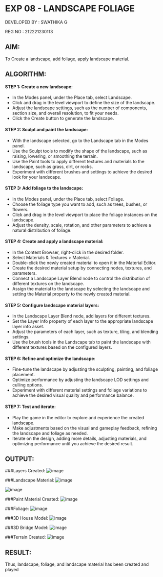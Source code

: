 # EXP 08 - LANDSCAPE FOLIAGE

DEVELOPED BY : SWATHIKA G

REG NO : 212221230113

## AIM:
To Create a landscape, add foliage, apply landscape material.

## ALGORITHM:

#### STEP 1: Create a new landscape:

* In the Modes panel, under the Place tab, select Landscape.
* Click and drag in the level viewport to define the size of the landscape.
* Adjust the landscape settings, such as the number of components, section
size, and overall resolution, to fit your needs.
* Click the Create button to generate the landscape.

#### STEP 2: Sculpt and paint the landscape:

* With the landscape selected, go to the Landscape tab in the Modes panel.
* Use the Sculpt tools to modify the shape of the landscape, such as raising,
lowering, or smoothing the terrain.
* Use the Paint tools to apply different textures and materials to the
landscape, such as grass, dirt, or rocks.
* Experiment with different brushes and settings to achieve the desired look
for your landscape.

#### STEP 3: Add foliage to the landscape:

* In the Modes panel, under the Place tab, select Foliage.
* Choose the foliage type you want to add, such as trees, bushes, or flowers.
* Click and drag in the level viewport to place the foliage instances on the
landscape.
* Adjust the density, scale, rotation, and other parameters to achieve a
natural distribution of foliage.

#### STEP 4: Create and apply a landscape material:

* In the Content Browser, right-click in the desired folder.
* Select Materials & Textures > Material.
* Double-click the newly created material to open it in the Material Editor.
* Create the desired material setup by connecting nodes, textures, and
parameters.
* Connect a Landscape Layer Blend node to control the distribution of
different textures on the landscape.
* Assign the material to the landscape by selecting the landscape and
setting the Material property to the newly created material.

#### STEP 5: Configure landscape material layers:

* In the Landscape Layer Blend node, add layers for different textures.
* Set the Layer Info property of each layer to the appropriate landscape layer
info asset.
* Adjust the parameters of each layer, such as texture, tiling, and blending
settings.
* Use the brush tools in the Landscape tab to paint the landscape with
different textures based on the configured layers.

#### STEP 6: Refine and optimize the landscape:

* Fine-tune the landscape by adjusting the sculpting, painting, and foliage
placement.
* Optimize performance by adjusting the landscape LOD settings and culling
options.
* Experiment with different material settings and foliage variations to achieve
the desired visual quality and performance balance.

#### STEP 7: Test and iterate:

* Play the game in the editor to explore and experience the created
landscape.
* Make adjustments based on the visual and gameplay feedback, refining the
landscape and foliage as needed.
* Iterate on the design, adding more details, adjusting materials, and
optimizing performance until you achieve the desired result.



## OUTPUT:

###Layers Created:
![image](https://github.com/Swathika28/EX8-LANDSCAPE-FOLIAGE/assets/95024854/b9fde894-53ff-47ad-b386-fb1588e07d70)

###Landscape Material:
![image](https://github.com/Swathika28/EX8-LANDSCAPE-FOLIAGE/assets/95024854/bda0426f-d540-4659-b589-bcb63a24a300)

![image](https://github.com/Swathika28/EX8-LANDSCAPE-FOLIAGE/assets/95024854/9660267e-5e89-4275-b34c-13e39575af4f)

###Paint Material Created:
![image](https://github.com/Swathika28/EX8-LANDSCAPE-FOLIAGE/assets/95024854/6f958d4d-1359-41da-be7d-6de6cba69237)

###Foliage:
![image](https://github.com/Swathika28/EX8-LANDSCAPE-FOLIAGE/assets/95024854/4be75f8a-2a6f-41bf-89ea-a942c6198e90)

###3D House Model:
![image](https://github.com/Swathika28/EX8-LANDSCAPE-FOLIAGE/assets/95024854/26312abe-5456-4b63-930f-8dda4fa4b426)

###3D Bridge Model:
![image](https://github.com/Swathika28/EX8-LANDSCAPE-FOLIAGE/assets/95024854/dc758f79-d834-413c-a011-55222b9fa7bf)

###Terrain Created:
![image](https://github.com/Swathika28/EX8-LANDSCAPE-FOLIAGE/assets/95024854/ccec20d0-5248-4ee2-8265-39d904e140d6)


## RESULT:

Thus, landscape, foliage, and landscape material has been created and
played
